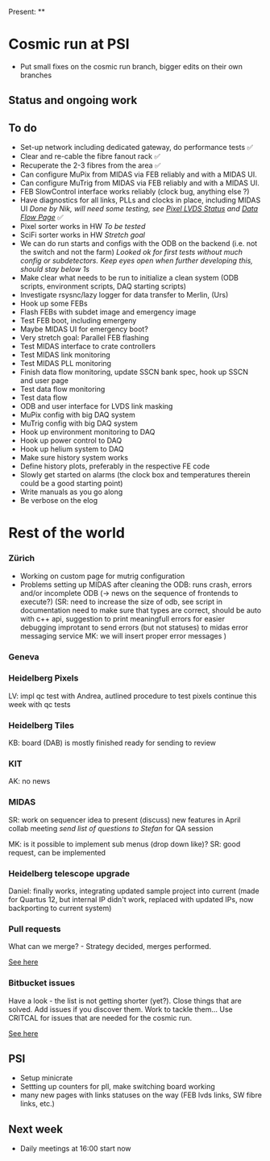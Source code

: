 Present: **

# Cosmic run at PSI #

* Put small fixes on the cosmic run branch, bigger edits on their own branches

## Status and ongoing work ##

## To do ##

* Set-up network including dedicated gateway, do performance tests :white_check_mark:
* Clear and re-cable the fibre fanout rack :white_check_mark:
* Recuperate the 2-3 fibres from the area :white_check_mark:
* Can configure MuPix from MIDAS via FEB reliably and with a MIDAS UI.
* Can configure MuTrig from MIDAS via FEB reliably and with a MIDAS UI.
* FEB SlowControl interface works reliably (clock bug, anything else ?)
* Have diagnostics for all links, PLLs and clocks in place, including MIDAS UI *Done by Nik, will need some testing, see [Pixel LVDS Status](https://bitbucket.org/mu3e/online/wiki/UI/Pixel%20LVDS%20UI.md) and [Data Flow Page](https://bitbucket.org/mu3e/online/wiki/UI/Data%20Flow%20UI.md)* :white_check_mark:
* Pixel sorter works in HW *To be tested*
* SciFi sorter works in HW *Stretch goal*
* We can do run starts and configs with the ODB on the backend (i.e. not the switch and not the farm) *Looked ok for first tests without much config or subdetectors.  Keep eyes open when further developing this, should stay below 1s*
* Make clear what needs to be run to initialize a clean system (ODB scripts, environment scripts, DAQ starting scripts)
* Investigate rsysnc/lazy logger for data transfer to Merlin, (Urs)
* Hook up some FEBs
* Flash FEBs with subdet image and emergency image
* Test FEB boot, including emergeny
* Maybe MIDAS UI for emergency boot?
* Very stretch goal: Parallel FEB flashing
* Test MIDAS interface to crate controllers
* Test MIDAS link monitoring
* Test MIDAS PLL monitoring
* Finish data flow monitoring, update SSCN bank spec, hook up SSCN and user page
* Test data flow monitoring
* Test data flow
* ODB and user interface for LVDS link masking
* MuPix config with big DAQ system
* MuTrig config with big DAQ system
* Hook up environment monitoring to DAQ
* Hook up power control to DAQ
* Hook up helium system to DAQ
* Make sure history system works
* Define history plots, preferably in the respective FE code
* Slowly get started on alarms (the clock box and temperatures therein could be a good starting point)
* Write manuals as you go along
* Be verbose on the elog

# Rest of the world #

### Zürich ###

* Working on custom page for mutrig configuration
* Problems setting up MIDAS after cleaning the ODB: runs crash,
  errors and/or incomplete ODB (-> news on the sequence of frontends to execute?) 
  (SR: need to increase the size of odb, see script in documentation
       need to make sure that types are correct, should be auto with c++ api,
       suggestion to print meaningfull errors for easier debugging
       improtant to send errors (but not statuses) to midas error messaging service
   MK: we will insert proper error messages
   )

### Geneva ###


### Heidelberg Pixels ###

LV: impl qc test with Andrea,
    autlined procedure to test pixels
    continue this week with qc tests

### Heidelberg Tiles ###

KB: board (DAB) is mostly finished
    ready for sending to review

### KIT ###

AK: no news

### MIDAS ###

SR: work on sequencer
    idea to present (discuss) new features in April collab meeting
    *send list of questions to Stefan* for QA session

MK: is it possible to implement sub menus (drop down like)?
    SR: good request, can be implemented

### Heidelberg telescope upgrade ###

Daniel:
    finally works, integrating updated sample project into current
    (made for Quartus 12, but internal IP didn't work,
    replaced with updated IPs, now backporting to current system)

### Pull requests ###

What can we merge?  - Strategy decided, merges performed.

[See here](https://bitbucket.org/mu3e/online/pull-requests/)

### Bitbucket issues ###

Have a look - the list is not getting shorter (yet?). Close things that are solved. Add issues if you discover them. Work to tackle them... Use CRITCAL for issues that are needed for the cosmic run.

[See here](https://bitbucket.org/mu3e/online/issues?status=new&status=open)

## PSI

- Setup minicrate
- Settting up counters for pll, make switching board working
- many new pages with links statuses on the way (FEB lvds links, SW fibre links, etc.)

## Next week ##

* Daily meetings at 16:00 start now
